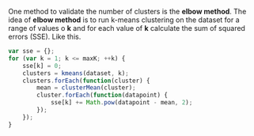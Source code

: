 One method to validate the number of clusters is the **elbow method**.
The idea of **elbow method** is to run k-means clustering on the dataset
for a range of values o **k** and for each value of **k** calculate the sum
of squared errors (SSE). Like this.

```javascript
var sse = {};
for (var k = 1; k <= maxK; ++k) {
    sse[k] = 0;
    clusters = kmeans(dataset, k);
    clusters.forEach(function(cluster) {
        mean = clusterMean(cluster);
        cluster.forEach(function(datapoint) {
            sse[k] += Math.pow(datapoint - mean, 2);
        });
    });
}
```
